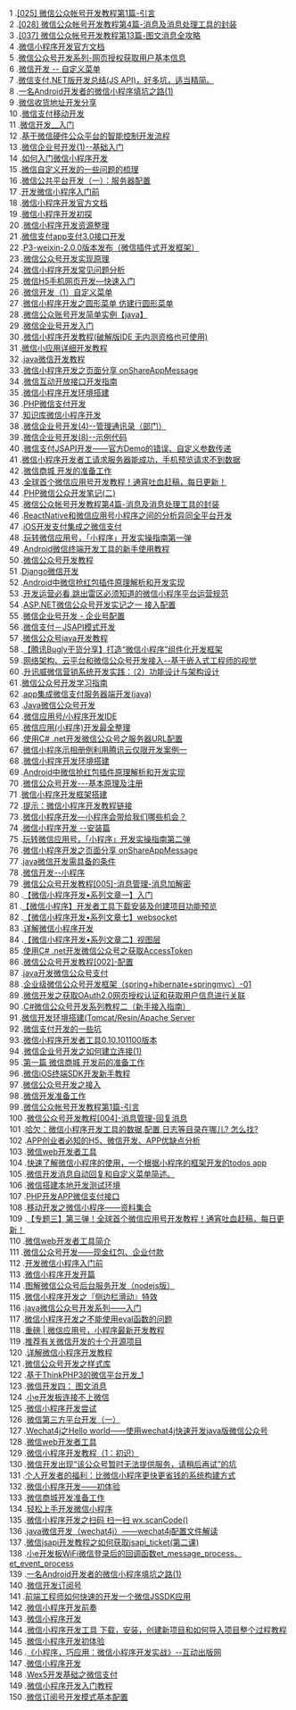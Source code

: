 1 .[[025] 微信公众帐号开发教程第1篇-引言](http://blog.csdn.net/lyq8479/article/details/8937622?locationNum=4&fps=1)  
2 .[[028] 微信公众帐号开发教程第4篇-消息及消息处理工具的封装](http://blog.csdn.net/lyq8479/article/details/8949088?locationNum=7&fps=1)  
3 .[[037] 微信公众帐号开发教程第13篇-图文消息全攻略](http://blog.csdn.net/lyq8479/article/details/9393195?locationNum=10&fps=1)  
4 .[微信小程序开发官方文档](http://blog.csdn.net/wang7396/article/details/52649478?locationNum=12&fps=1)  
5 .[微信公众号开发系列-网页授权获取用户基本信息](http://blog.csdn.net/fuyifang/article/details/40828815?locationNum=6&fps=1)  
6 .[微信开发 -- 自定义菜单](http://blog.csdn.net/chris_mao/article/details/19030311?locationNum=5&fps=1)  
7 .[微信支付.NET版开发总结(JS API)，好多坑，适当精简。](http://blog.csdn.net/wangsen2235068/article/details/47297683?locationNum=13&fps=1)  
8 .[一名Android开发者的微信小程序填坑之路(1)](http://blog.csdn.net/luoyanglizi/article/details/52681245?locationNum=5&fps=1)  
9 .[微信收货地址开发分享](http://blog.csdn.net/danhuang2012/article/details/31397681?locationNum=7&fps=1)  
10 .[微信支付移动开发](http://blog.csdn.net/hudashi/article/details/50858206?locationNum=14&fps=1)  
11 .[微信开发__入门](http://blog.csdn.net/MR_LP/article/details/51547701?locationNum=1&fps=1)  
12 .[基于微信硬件公众平台的智能控制开发流程](http://blog.csdn.net/yueqian_scut/article/details/47380109?locationNum=13&fps=1)  
13 .[微信企业号开发(1)--基础入门](http://blog.csdn.net/ABCD898989/article/details/50559572?locationNum=4&fps=1)  
14 .[如何入门微信小程序开发](http://blog.csdn.net/Richard_Jason/article/details/52891031?locationNum=12&fps=1)  
15 .[微信自定义开发的一些问题的梳理](http://blog.csdn.net/wangjj_016/article/details/46330211?locationNum=12&fps=1)  
16 .[微信公共平台开发（一）：服务器配置](http://blog.csdn.net/xiaojimanman/article/details/45042549?locationNum=15&fps=1)  
17 .[开发微信小程序入门前](http://blog.csdn.net/u012028371/article/details/52640592?locationNum=10&fps=1)  
18 .[微信小程序开发官方文档](http://blog.csdn.net/u010419967/article/details/52770287?locationNum=11&fps=1)  
19 .[微信小程序开发初探](http://blog.csdn.net/CrazyZhang1990/article/details/53080775?locationNum=5&fps=1)  
20 .[微信小程序开发资源整理](http://blog.csdn.net/yulianlin/article/details/52639479?locationNum=14&fps=1)  
21 .[微信支付app支付3.0接口开发](http://blog.csdn.net/u012917700/article/details/49507161?locationNum=7&fps=1)  
22 .[P3-weixin-2.0.0版本发布（微信插件式开发框架）](http://blog.csdn.net/zhangdaiscott/article/details/48469473?locationNum=4&fps=1)  
23 .[微信公众号开发实现原理](http://blog.csdn.net/HarderXin/article/details/45889055?locationNum=12&fps=1)  
24 .[微信小程序开发常见问题分析](http://blog.csdn.net/qq_34281962/article/details/52746488?locationNum=11&fps=1)  
25 .[微信H5手机网页开发—快速入门](http://blog.csdn.net/yakson/article/details/52299348?locationNum=8&fps=1)  
26 .[微信开发（1）自定义菜单](http://blog.csdn.net/kmyhy/article/details/47393593?locationNum=3&fps=1)  
27 .[微信小程序开发之圆形菜单 仿建行圆形菜单](http://blog.csdn.net/qq_31383345/article/details/53581226?locationNum=4&fps=1)  
28 .[微信公众账号开发简单实例【java】](http://blog.csdn.net/zhanglin911/article/details/27083885?locationNum=13&fps=1)  
29 .[微信企业号开发入门](http://blog.csdn.net/u014454539/article/details/44626123?locationNum=6&fps=1)  
30 .[微信小程序开发教程(破解版IDE 无内测资格也可使用)](http://blog.csdn.net/aa841538513/article/details/52635249?locationNum=13&fps=1)  
31 .[微信小应用详细开发教程](http://blog.csdn.net/xz475399320/article/details/52635138?locationNum=7&fps=1)  
32 .[java微信开发教程](http://blog.csdn.net/chaoren2011/article/details/38647005?locationNum=10&fps=1)  
33 .[微信小程序开发之页面分享 onShareAppMessage](http://blog.csdn.net/qq_31383345/article/details/53791595?locationNum=2&fps=1)  
34 .[微信互动开放接口开发指南](http://blog.csdn.net/u012578253/article/details/13509503?locationNum=8&fps=1)  
35 .[微信小程序开发环境搭建](http://blog.csdn.net/u012243474/article/details/52648434?locationNum=1&fps=1)  
36 .[PHP微信支付开发](http://blog.csdn.net/xy2204/article/details/47336471?locationNum=5&fps=1)  
37 .[知识库微信小程序开发](http://blog.csdn.net/baiyuzhong2012/article/details/53261883?locationNum=15&fps=1)  
38 .[微信企业号开发(4)--管理通讯录（部门）](http://blog.csdn.net/ABCD898989/article/details/50589731?locationNum=12&fps=1)  
39 .[微信企业号开发(8)--示例代码](http://blog.csdn.net/ABCD898989/article/details/50615052?locationNum=2&fps=1)  
40 .[微信支付JSAPI开发——官方Demo的错误、自定义参数传递](http://blog.csdn.net/Dreamer_wjg/article/details/51154404?locationNum=14&fps=1)  
41 .[微信小程序开发者工请求服务器能成功，手机预览请求不到数据](http://blog.csdn.net/wsadzxcleg/article/details/53227492?locationNum=6&fps=1)  
42 .[微信商城 开发的准备工作](http://blog.csdn.net/gebitan505/article/details/24309341?locationNum=11&fps=1)  
43 .[全球首个微信应用号开发教程！通宵吐血赶稿，每日更新！](http://blog.csdn.net/my137560877/article/details/52621625?locationNum=8&fps=1)  
44 .[PHP微信公众开发笔记(二)](http://blog.csdn.net/u011894560/article/details/38986659?locationNum=4&fps=1)  
45 .[微信公众帐号开发教程第4篇-消息及消息处理工具的封装](http://blog.csdn.net/gebitan505/article/details/24500193?locationNum=15&fps=1)  
46 .[ReactNative和微信应用号小程序之间的分析异同全平台开发](http://blog.csdn.net/qcloud0755/article/details/52672155?locationNum=7&fps=1)  
47 .[iOS开发支付集成之微信支付](http://blog.csdn.net/Companion_1314/article/details/52293232?locationNum=6&fps=1)  
48 .[玩转微信应用号，「小程序」开发实操指南第一弹](http://blog.csdn.net/sam_zhang1984/article/details/52678612?locationNum=9&fps=1)  
49 .[Android微信终端开发工具的新手使用教程](http://blog.csdn.net/ljw498066009/article/details/12656581?locationNum=11&fps=1)  
50 .[微信公众号开发教程](http://blog.csdn.net/Zhangxichao100/article/details/51345207?locationNum=8&fps=1)  
51 .[Django微信开发](http://blog.csdn.net/wyb199026/article/details/50614327?locationNum=9&fps=1)  
52 .[Android中微信抢红包插件原理解析和开发实现](http://blog.csdn.net/zhangmiaoping23/article/details/51560151?locationNum=6&fps=1)  
53 .[开发运营必看,跳出雷区必须知道的微信小程序平台运营规范](http://blog.csdn.net/bzlrj/article/details/52837139?locationNum=15&fps=1)  
54 .[ASP.NET微信公众号开发实记之一  接入配置](http://blog.csdn.net/woai671/article/details/45666665?locationNum=12&fps=1)  
55 .[微信企业号开发 - 企业号配置](http://blog.csdn.net/u010823878/article/details/46985457?locationNum=13&fps=1)  
56 .[微信支付－JSAPI模式开发](http://blog.csdn.net/zhangdeTalk/article/details/51203131?locationNum=8&fps=1)  
57 .[微信公众号java开发教程](http://blog.csdn.net/guanhang89/article/details/51259264?locationNum=2&fps=1)  
58 .[【腾讯Bugly干货分享】打造“微信小程序”组件化开发框架](http://blog.csdn.net/Tencent_Bugly/article/details/53463265?locationNum=8&fps=1)  
59 .[网络架构、云平台和微信公众号开发接入--基于嵌入式工程师的视觉](http://blog.csdn.net/yueqian_scut/article/details/48649769?locationNum=11&fps=1)  
60 .[升讯威微信营销系统开发实践：（2）功能设计与架构设计](http://blog.csdn.net/iccb1013/article/details/52297072?locationNum=9&fps=1)  
61 .[微信公众号开发学习指南](http://blog.csdn.net/hadues/article/details/50132731?locationNum=2&fps=1)  
62 .[app集成微信支付服务器端开发(java)](http://blog.csdn.net/liehuzunzhe/article/details/49423731?locationNum=3&fps=1)  
63 .[Java微信公众号开发](http://blog.csdn.net/qq_33480621/article/details/50516751?locationNum=13&fps=1)  
64 .[微信应用号/小程序开发IDE](http://blog.csdn.net/phj_88/article/details/52644714?locationNum=1&fps=1)  
65 .[微信应用(小程序)开发最全整理](http://blog.csdn.net/lvcayu/article/details/52637692?locationNum=9&fps=1)  
66 .[使用C# .net开发微信公众号之服务器URL配置](http://blog.csdn.net/qq_31583959/article/details/52497735?locationNum=8&fps=1)  
67 .[微信小程序示相册例利用腾讯云仅限开发案例一](http://blog.csdn.net/qcloud0755/article/details/52671168?locationNum=10&fps=1)  
68 .[微信小程序开发环境搭建](http://blog.csdn.net/super_man_ww/article/details/52692122?locationNum=13&fps=1)  
69 .[Android中微信抢红包插件原理解析和开发实现](http://blog.csdn.net/jiaozhurun/article/details/50522619?locationNum=4&fps=1)  
70 .[微信公众号开发---基本原理及注册](http://blog.csdn.net/yuexianchang/article/details/52388181?locationNum=4&fps=1)  
71 .[微信小程序开发框架搭建](http://blog.csdn.net/hss01248/article/details/53405308?locationNum=14&fps=1)  
72 .[提示：微信小程序开发教程链接](http://blog.csdn.net/hero82748274/article/details/52628989?locationNum=15&fps=1)  
73 .[微信小程序开发—小程序会带给我们哪些机会？](http://blog.csdn.net/anda0109/article/details/53166401?locationNum=2&fps=1)  
74 .[微信小程序开发 --安装篇](http://blog.csdn.net/openglertang/article/details/52636710?locationNum=15&fps=1)  
75 .[玩转微信应用号，「小程序」开发实操指南第二弹](http://blog.csdn.net/qiyun5656/article/details/52648129?locationNum=5&fps=1)  
76 .[微信小程序开发之页面分享 onShareAppMessage](http://blog.csdn.net/sinat_17775997/article/details/53812853?locationNum=3&fps=1)  
77 .[java微信开发需具备的条件](http://blog.csdn.net/chenwill3/article/details/48896545?locationNum=15&fps=1)  
78 .[微信开发--小程序](http://blog.csdn.net/u013803499/article/details/52932498?locationNum=4&fps=1)  
79 .[微信公众号开发教程[005]-消息管理-消息加解密](http://blog.csdn.net/szuzsq/article/details/51887012?locationNum=11&fps=1)  
80 .[【微信小程序开发•系列文章一】入门](http://blog.csdn.net/lingyb011/article/details/53066740?locationNum=2&fps=1)  
81 .[【微信小程序】开发者工具下载安装及创建项目功能预览](http://blog.csdn.net/testcs_dn/article/details/53726588?locationNum=14&fps=1)  
82 .[【微信小程序开发•系列文章七】websocket](http://blog.csdn.net/lingyb011/article/details/53068095?locationNum=12&fps=1)  
83 .[详解微信小程序开发](http://blog.csdn.net/baidu_36418146/article/details/52859441?locationNum=3&fps=1)  
84 .[【微信小程序开发•系列文章二】视图层](http://blog.csdn.net/lingyb011/article/details/53067003?locationNum=1&fps=1)  
85 .[使用C# .net开发微信公众号之获取AccessToken](http://blog.csdn.net/qq_31583959/article/details/52149535?locationNum=13&fps=1)  
86 .[微信公众号开发教程[002]-配置](http://blog.csdn.net/szuzsq/article/details/51885990?locationNum=12&fps=1)  
87 .[java开发微信公众号支付](http://blog.csdn.net/yigehui12/article/details/52701773?locationNum=7&fps=1)  
88 .[企业级微信公众号开发框架（spring+hibernate+springmvc）-01](http://blog.csdn.net/hai411741962/article/details/50251351?locationNum=9&fps=1)  
89 .[微信开发之获取OAuth2.0网页授权认证和获取用户信息进行关联](http://blog.csdn.net/dragonpeng2008/article/details/53117083?locationNum=5&fps=1)  
90 .[C#微信公众号开发系列教程二（新手接入指南）](http://blog.csdn.net/CsharpDonet/article/details/41957587?locationNum=1&fps=1)  
91 .[微信开发环境搭建(Tomcat/Resin/Apache Server](http://blog.csdn.net/cordova/article/details/50853454?locationNum=1&fps=1)  
92 .[微信支付开发的一些坑](http://blog.csdn.net/qq_30983519/article/details/52597355?locationNum=10&fps=1)  
93 .[微信小程序开发者工具0.10.101100版本](http://blog.csdn.net/zhouwu0716/article/details/52880694?locationNum=9&fps=1)  
94 .[微信企业号开发之如何建立连接(1)](http://blog.csdn.net/killcwd/article/details/44959269?locationNum=14&fps=1)  
95 .[第一篇 微信商城 开发前的准备工作](http://blog.csdn.net/qq285679784/article/details/42458953?locationNum=8&fps=1)  
96 .[微信iOS终端SDK开发新手教程](http://blog.csdn.net/liuyinghui523/article/details/43851505?locationNum=14&fps=1)  
97 .[微信公众号开发之接入](http://blog.csdn.net/hans201507/article/details/50429052?locationNum=11&fps=1)  
98 .[微信开发准备工作](http://blog.csdn.net/u011518709/article/details/48290513?locationNum=3&fps=1)  
99 .[微信公众帐号开发教程第1篇-引言](http://blog.csdn.net/u011518709/article/details/48291247?locationNum=4&fps=1)  
100 .[微信公众号开发教程[004]-消息管理-回复消息](http://blog.csdn.net/szuzsq/article/details/51886001?locationNum=9&fps=1)  
101 .[哈欠：微信小程序开发工具的数据,配置,日志等目录在哪儿? 怎么找?](http://blog.csdn.net/u012421719/article/details/53140218?locationNum=2&fps=1)  
102 .[APP创业者必知的H5、微信开发、APP优缺点分析](http://blog.csdn.net/codepython/article/details/50581054?locationNum=1&fps=1)  
103 .[微信web开发者工具](http://blog.csdn.net/SFNES/article/details/52732780?locationNum=13&fps=1)  
104 .[快速了解微信小程序的使用，一个根据小程序的框架开发的todos app](http://blog.csdn.net/lxcao/article/details/52699656?locationNum=6&fps=1)  
105 .[微信开发消息自动回复和自定义菜单简述。](http://blog.csdn.net/lixianseng/article/details/52689309?locationNum=3&fps=1)  
106 .[微信搭建本地开发测试环境](http://blog.csdn.net/chen517611641/article/details/52450903?locationNum=1&fps=1)  
107 .[PHP开发APP微信支付接口](http://blog.csdn.net/Qiang1370373713/article/details/53390903?locationNum=11&fps=1)  
108 .[移动开发之微信小程序——资料集合](http://blog.csdn.net/DJY1992/article/details/53784997?locationNum=7&fps=1)  
109 .[【专题三】第三弹！全球首个微信应用号开发教程！通宵吐血赶稿，每日更新！](http://blog.csdn.net/zhangdaiscott/article/details/52660117?locationNum=5&fps=1)  
110 .[微信web开发者工具简介](http://blog.csdn.net/qq_25577301/article/details/52724671?locationNum=12&fps=1)  
111 .[微信公众号开发——现金红包、企业付款](http://blog.csdn.net/u014742815/article/details/52879713?locationNum=10&fps=1)  
112 .[开发微信小程序入门前](http://blog.csdn.net/w3c_null/article/details/52640673?locationNum=9&fps=1)  
113 .[微信小程序开发开篇](http://blog.csdn.net/x605940745/article/details/52908917?locationNum=6&fps=1)  
114 .[图解微信公众号后台服务开发（nodejs版）](http://blog.csdn.net/IMWebteam/article/details/53311019?locationNum=10&fps=1)  
115 .[微信小程序开发之『侧边栏滑动』特效](http://blog.csdn.net/sinat_17775997/article/details/53586817?locationNum=3&fps=1)  
116 .[java微信公众号开发系列——入门](http://blog.csdn.net/u011698346/article/details/51829723?locationNum=6&fps=1)  
117 .[微信小程序开发之不能使用eval函数的问题](http://blog.csdn.net/LearnboC/article/details/53762540?locationNum=14&fps=1)  
118 .[重磅 | 微信应用号，小程序最新开发教程](http://blog.csdn.net/kisty_yao/article/details/52815384?locationNum=15&fps=1)  
119 .[推荐有关微信开发的十个开源项目](http://blog.csdn.net/csnewdn/article/details/53669656?locationNum=11&fps=1)  
120 .[详解微信小程序开发教程](http://blog.csdn.net/hj7jay/article/details/53184265?locationNum=5&fps=1)  
121 .[微信公众号开发之样式库](http://blog.csdn.net/hwk_yellow/article/details/53187244?locationNum=3&fps=1)  
122 .[基于ThinkPHP3的微信平台开发_1](http://blog.csdn.net/w411207/article/details/51233516?locationNum=2&fps=1)  
123 .[微信开发四： 图文消息](http://blog.csdn.net/qq_26101151/article/details/53423537?locationNum=6&fps=1)  
124 .[小e开发板连接不上微信](http://blog.csdn.net/chengdong1314/article/details/53576368?locationNum=10&fps=1)  
125 .[微信小程序开发尝试](http://blog.csdn.net/u014641010/article/details/53574888?locationNum=7&fps=1)  
126 .[微信第三方平台开发（一）](http://blog.csdn.net/wei389083222/article/details/53169181?locationNum=9&fps=1)  
127 .[Wechat4j之Hello world——使用wechat4j快速开发java版微信公众号](http://blog.csdn.net/csnewdn/article/details/53642762?locationNum=11&fps=1)  
128 .[微信web开发者工具](http://blog.csdn.net/sd19871122/article/details/53397848?locationNum=10&fps=1)  
129 .[微信小程序开发教程（1：初识）](http://blog.csdn.net/javabenhe/article/details/52878560?locationNum=8&fps=1)  
130 .[微信开发出现“该公众号暂时无法提供服务，请稍后再试”的坑](http://blog.csdn.net/buoll/article/details/54150865?locationNum=4&fps=1)  
131 .[个人开发者的福利：比微信小程序更快更省钱的系统构建方式](http://blog.csdn.net/infbox/article/details/53869760?locationNum=8&fps=1)  
132 .[微信小程序开发——初体验](http://blog.csdn.net/pcaxb/article/details/54140680?locationNum=1&fps=1)  
133 .[微信商城开发准备工作](http://blog.csdn.net/LanBuff/article/details/52450183?locationNum=3&fps=1)  
134 .[轻松上手开发微信小程序](http://blog.csdn.net/u014607184/article/details/54289464?locationNum=14&fps=1)  
135 .[微信小程序开发之扫码 扫一扫 wx.scanCode()](http://blog.csdn.net/qq_36617521/article/details/54016099?locationNum=15&fps=1)  
136 .[java微信开发（wechat4j）——wechat4j配置文件解读](http://blog.csdn.net/csnewdn/article/details/53642771?locationNum=15&fps=1)  
137 .[微信jsapi开发教程之如何获取jsapi_ticket(第二课)](http://blog.csdn.net/dragonpeng2008/article/details/53129865?locationNum=7&fps=1)  
138 .[小e开发板WiFi微信登录后的回调函数et_message_process、et_event_process](http://blog.csdn.net/chengdong1314/article/details/53700727?locationNum=9&fps=1)  
139 .[一名Android开发者的微信小程序填坑之路(1)](http://blog.csdn.net/qq_32067045/article/details/53638630?locationNum=5&fps=1)  
140 .[微信开发订阅号](http://blog.csdn.net/u012967849/article/details/53894836?locationNum=2&fps=1)  
141 .[前端工程师如何快速的开发一个微信JSSDK应用](http://blog.csdn.net/xiongshengwu/article/details/53696585?locationNum=7&fps=1)  
142 .[微信小程序开发前奏](http://blog.csdn.net/qq_26585943/article/details/54292244?locationNum=2&fps=1)  
143 .[微信小程序开发](http://blog.csdn.net/web_zhouliang/article/details/54342719?locationNum=5&fps=1)  
144 .[微信小程序开发工具 下载，安装，创建新项目和如何导入项目整个过程教程](http://blog.csdn.net/wang_kill/article/details/54140327?locationNum=12&fps=1)  
145 .[微信小程序开发初体验](http://blog.csdn.net/sunxiaogang0214/article/details/54344080?locationNum=10&fps=1)  
146 .[《小程序，巧应用：微信小程序开发实战》--互动出版网](http://blog.csdn.net/chinapub_2009/article/details/54346101?locationNum=13&fps=1)  
147 .[微信小程序开发](http://blog.csdn.net/changlin_123/article/details/54343249?locationNum=1&fps=1)  
148 .[Wex5开发基础之微信支付](http://blog.csdn.net/LearnboC/article/details/54343357?locationNum=6&fps=1)  
149 .[微信小程序开发入门教程](http://blog.csdn.net/yelin042/article/details/54346224?locationNum=14&fps=1)  
150 .[微信订阅号开发模式基本配置](http://blog.csdn.net/zhexienianlai/article/details/54380829?locationNum=3&fps=1)  
